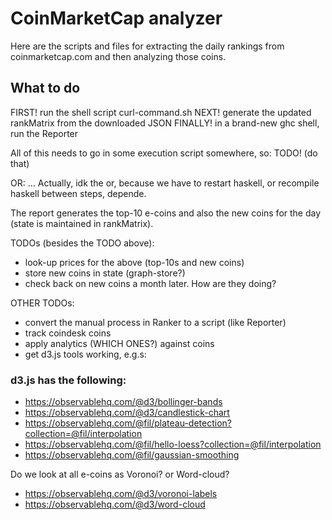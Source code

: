 # CoinMarketCap analyzer

Here are the scripts and files for extracting the daily rankings from
coinmarketcap.com and then analyzing those coins.

## What to do

FIRST! run the shell script curl-command.sh
NEXT! generate the updated rankMatrix from the downloaded JSON
FINALLY! in a brand-new ghc shell, run the Reporter

All of this needs to go in some execution script somewhere, so: TODO! (do that)

OR: ... Actually, idk the or, because we have to restart haskell, or recompile
haskell between steps, depende.

The report generates the top-10 e-coins and also the new coins for the day
(state is maintained in rankMatrix).

TODOs (besides the TODO above):

* look-up prices for the above (top-10s and new coins)
* store new coins in state (graph-store?)
* check back on new coins a month later. How are they doing?

OTHER TODOs: 

* convert the manual process in Ranker to a script (like Reporter)
* track coindesk coins
* apply analytics (WHICH ONES?) against coins
* get d3.js tools working, e.g.s:

### d3.js has the following:

* https://observablehq.com/@d3/bollinger-bands
* https://observablehq.com/@d3/candlestick-chart
* https://observablehq.com/@fil/plateau-detection?collection=@fil/interpolation
* https://observablehq.com/@fil/hello-loess?collection=@fil/interpolation
* https://observablehq.com/@fil/gaussian-smoothing

Do we look at all e-coins as Voronoi? or Word-cloud?

* https://observablehq.com/@d3/voronoi-labels
* https://observablehq.com/@d3/word-cloud
